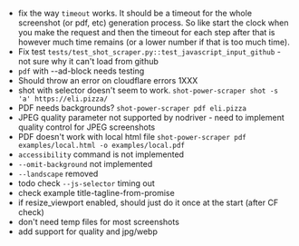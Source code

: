 
  - fix the way `timeout` works. It should be a timeout for the whole screenshot (or pdf, etc) generation process. So like start the clock when you make the request and then the timeout for each step after that is however much time remains (or a lower number if that is too much time).
  - Fix test `tests/test_shot_scraper.py::test_javascript_input_github` - not sure why it can't load from github
  - `pdf` with --ad-block needs testing
  - Should throw an error on cloudflare errors 1XXX
  - shot with selector doesn't seem to work. `shot-power-scraper shot -s 'a' https://eli.pizza/`
  - PDF needs backgrounds? `shot-power-scraper pdf eli.pizza`
  - JPEG quality parameter not supported by nodriver - need to implement quality control for JPEG screenshots
  - PDF doesn't work with local html file `shot-power-scraper pdf examples/local.html -o examples/local.pdf`
  - `accessibility` command is not implemented
  - `--omit-background` not implemented
  - `--landscape` removed
  - todo check `--js-selector` timing out
  - check example title-tagline-from-promise
  - if resize_viewport enabled, should just do it once at the start (after CF check)
  - don't need temp files for most screenshots
  - add support for quality and jpg/webp
